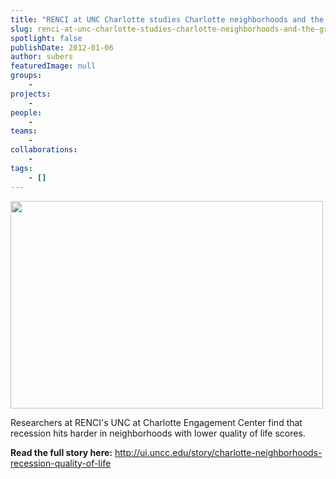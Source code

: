 ```yaml
---
title: "RENCI at UNC Charlotte studies Charlotte neighborhoods and the Great Recession"
slug: renci-at-unc-charlotte-studies-charlotte-neighborhoods-and-the-great-recession
spotlight: false
publishDate: 2012-01-06
author: subers
featuredImage: null
groups:
    - 
projects:
    - 
people:
    - 
teams: 
    - 
collaborations:
    - 
tags:
    - []
---
```

<a href="http://www.renci.org/wp-content/uploads/2012/01/CityOfCharlotte_web.jpg"><img class="alignnone size-full wp-image-8639" title="Charlotte" src="http://www.renci.org/wp-content/uploads/2012/01/CityOfCharlotte_web.jpg" alt="" width="500" height="332" /></a>

Researchers at RENCI's UNC at Charlotte Engagement Center find that recession hits harder in neighborhoods with lower quality of life scores.

<strong>Read the full story here:</strong> http://ui.uncc.edu/story/charlotte-neighborhoods-recession-quality-of-life
